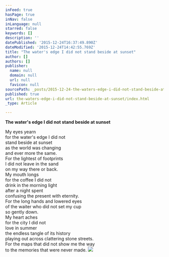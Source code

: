 ```yaml
---
inFeed: true
hasPage: true
inNav: false
inLanguage: null
starred: false
keywords: []
description: ''
datePublished: '2015-12-24T16:37:49.890Z'
dateModified: '2015-12-24T14:42:55.769Z'
title: "The water's edge I did not stand beside at sunset"
author: []
authors: []
publisher:
  name: null
  domain: null
  url: null
  favicon: null
sourcePath: _posts/2015-12-24-the-waters-edge-i-did-not-stand-beside-at-sunset.md
published: true
url: the-waters-edge-i-did-not-stand-beside-at-sunset/index.html
_type: Article

---
```

**The water's edge I did not stand beside at sunset**

My eyes yearn  
for the water's edge I did not   
stand beside at sunset  
as the world was changing  
and ever more the same.  
For the lightest of footprints  
I did not leave in the sand  
on my way there or back.  
My mouth longs  
for the coffee I did not   
drink in the morning light  
after a night spent   
confusing the present with eternity.  
For the long hands and lowered eyes   
of the waiter who did not set my cup   
so gently down.  
My heart aches  
for the city I did not   
love in summer  
the endless tangle of its history   
playing out across clattering stone streets.  
For the maps that did not show me the way  
to the memories that were never made.
![](https://the-grid-user-content.s3-us-west-2.amazonaws.com/eaa1625d-0fa6-4b44-b0fd-5fc1448f5181.jpg)
